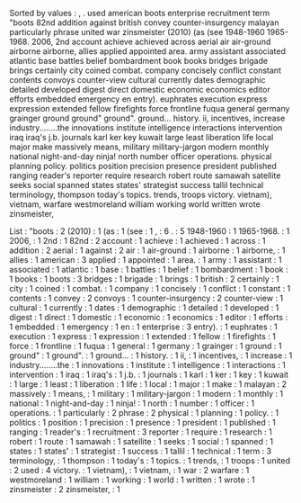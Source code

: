 Sorted by values :
, . used american boots enterprise recruitment term "boots 82nd addition against british convey counter-insurgency malayan particularly phrase united war zinsmeister (2010) (as (see 1948-1960 1965-1968. 2006, 2nd account achieve achieved across aerial air air-ground airborne airborne, allies applied appointed area. army assistant associated atlantic base battles belief bombardment book books bridges brigade brings certainly city coined combat. company concisely conflict constant contents convoys counter-view cultural currently dates demographic detailed developed digest direct domestic economic economics editor efforts embedded emergency en entry). euphrates execution express expression extended fellow firefights force frontline fuqua general germany grainger ground ground" ground". ground... history. ii, incentives, increase industry........the innovations institute intelligence interactions intervention iraq iraq's j.b. journals karl ker key kuwait large least liberation life local major make massively means, military military-jargon modern monthly national night-and-day ninja! north number officer operations. physical planning policy. politics position precision presence president published ranging reader's reporter require research robert route samawah satellite seeks social spanned states states' strategist success tallil technical terminology, thompson today's topics. trends, troops victory. vietnam), vietnam, warfare westmoreland william working world written wrote zinsmeister, 

List :
"boots : 2
(2010) : 1
(as : 1
(see : 1
, : 6
. : 5
1948-1960 : 1
1965-1968. : 1
2006, : 1
2nd : 1
82nd : 2
account : 1
achieve : 1
achieved : 1
across : 1
addition : 2
aerial : 1
against : 2
air : 1
air-ground : 1
airborne : 1
airborne, : 1
allies : 1
american : 3
applied : 1
appointed : 1
area. : 1
army : 1
assistant : 1
associated : 1
atlantic : 1
base : 1
battles : 1
belief : 1
bombardment : 1
book : 1
books : 1
boots : 3
bridges : 1
brigade : 1
brings : 1
british : 2
certainly : 1
city : 1
coined : 1
combat. : 1
company : 1
concisely : 1
conflict : 1
constant : 1
contents : 1
convey : 2
convoys : 1
counter-insurgency : 2
counter-view : 1
cultural : 1
currently : 1
dates : 1
demographic : 1
detailed : 1
developed : 1
digest : 1
direct : 1
domestic : 1
economic : 1
economics : 1
editor : 1
efforts : 1
embedded : 1
emergency : 1
en : 1
enterprise : 3
entry). : 1
euphrates : 1
execution : 1
express : 1
expression : 1
extended : 1
fellow : 1
firefights : 1
force : 1
frontline : 1
fuqua : 1
general : 1
germany : 1
grainger : 1
ground : 1
ground" : 1
ground". : 1
ground... : 1
history. : 1
ii, : 1
incentives, : 1
increase : 1
industry........the : 1
innovations : 1
institute : 1
intelligence : 1
interactions : 1
intervention : 1
iraq : 1
iraq's : 1
j.b. : 1
journals : 1
karl : 1
ker : 1
key : 1
kuwait : 1
large : 1
least : 1
liberation : 1
life : 1
local : 1
major : 1
make : 1
malayan : 2
massively : 1
means, : 1
military : 1
military-jargon : 1
modern : 1
monthly : 1
national : 1
night-and-day : 1
ninja! : 1
north : 1
number : 1
officer : 1
operations. : 1
particularly : 2
phrase : 2
physical : 1
planning : 1
policy. : 1
politics : 1
position : 1
precision : 1
presence : 1
president : 1
published : 1
ranging : 1
reader's : 1
recruitment : 3
reporter : 1
require : 1
research : 1
robert : 1
route : 1
samawah : 1
satellite : 1
seeks : 1
social : 1
spanned : 1
states : 1
states' : 1
strategist : 1
success : 1
tallil : 1
technical : 1
term : 3
terminology, : 1
thompson : 1
today's : 1
topics. : 1
trends, : 1
troops : 1
united : 2
used : 4
victory. : 1
vietnam), : 1
vietnam, : 1
war : 2
warfare : 1
westmoreland : 1
william : 1
working : 1
world : 1
written : 1
wrote : 1
zinsmeister : 2
zinsmeister, : 1

